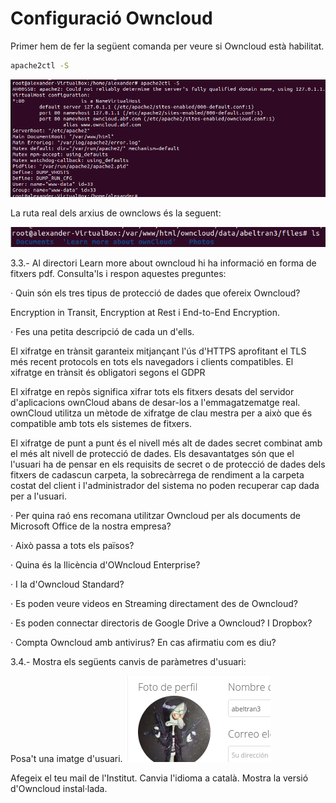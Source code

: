 # Configuració Owncloud

Primer hem de fer la següent comanda per veure si Owncloud està habilitat.

```sh
apache2ctl -S
```

![](Selecció_248.png)

La ruta real dels arxius de ownclows és la seguent:

![](rutareal.png)

3.3.- Al directori Learn more about owncloud hi ha informació en forma de fitxers pdf. Consulta'ls i respon aquestes preguntes:

· Quin són els tres tipus de protecció de dades que ofereix Owncloud?

  Encryption in Transit, Encryption at Rest i End-to-End Encryption.
 
· Fes una petita descripció de cada un d'ells.

  El xifratge en trànsit garanteix mitjançant l'ús d'HTTPS aprofitant el TLS més recent
  protocols en tots els navegadors i clients compatibles. El xifratge en trànsit és obligatori segons el GDPR
  
  El xifratge en repòs significa xifrar tots els fitxers
  desats del servidor d'aplicacions ownCloud abans de desar-los a l'emmagatzematge real.
  ownCloud utilitza un mètode de xifratge de clau mestra per a això que és compatible amb tots els sistemes de fitxers.
  
  El xifratge de punt a punt és el nivell més alt de dades
  secret combinat amb el més alt nivell de
  protecció de dades. Els desavantatges són que el
  l'usuari ha de pensar en els requisits de secret o de protecció de dades dels fitxers de cadascun
  carpeta, la sobrecàrrega de rendiment a la carpeta
  costat del client i l'administrador del sistema no poden recuperar cap dada per a l'usuari.

· Per quina raó ens recomana utilitzar Owncloud per als documents de Microsoft Office de la nostra empresa?

  

· Això passa a tots els països?

· Quina és la llicència d'OWncloud Enterprise?

· I la d'Owncloud Standard?

· Es poden veure videos en Streaming directament des de Owncloud?

· Es poden connectar directoris de Google Drive a Owncloud?
  I Dropbox?

· Compta Owncloud amb antivirus? En cas afirmatiu com es diu?







3.4.- Mostra els següents canvis de paràmetres d'usuari:

Posa't una imatge d'usuari.
![](FotoPerfil.png)

Afegeix el teu mail de l'Institut.
Canvia l'idioma a català.
Mostra la versió d'Owncloud instal·lada.
